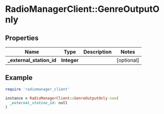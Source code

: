 # RadioManagerClient::GenreOutputOnly

## Properties

| Name | Type | Description | Notes |
| ---- | ---- | ----------- | ----- |
| **_external_station_id** | **Integer** |  | [optional] |

## Example

```ruby
require 'radiomanager_client'

instance = RadioManagerClient::GenreOutputOnly.new(
  _external_station_id: null
)
```

